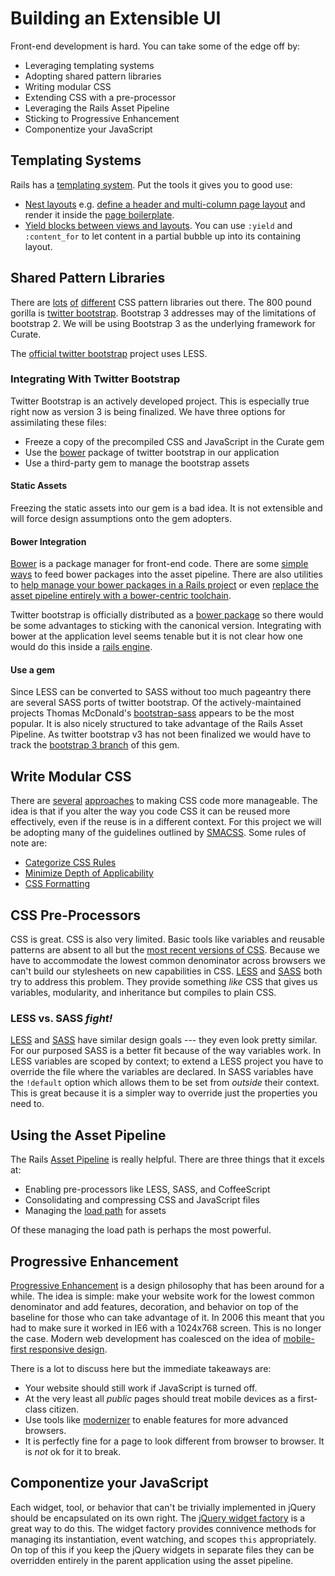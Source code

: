 # Building an Extensible UI
Front-end development is hard.
You can take some of the edge off by:

- Leveraging templating systems
- Adopting shared pattern libraries
- Writing modular CSS
- Extending CSS with a pre-processor
- Leveraging the Rails Asset Pipeline
- Sticking to Progressive Enhancement
- Componentize your JavaScript

## Templating Systems
Rails has a [templating system](http://guides.rubyonrails.org/layouts_and_rendering.html).
Put the tools it gives you to good use:

  - [Nest layouts](http://guides.rubyonrails.org/layouts_and_rendering.html#using-nested-layouts) e.g. [define a header and multi-column page layout](https://github.com/ndlib/curate/blob/master/app/views/layouts/curate_nd.html.erb) and render it inside the [page boilerplate](https://github.com/ndlib/curate/blob/master/app/views/layouts/boilerplate.html.erb).
  - [Yield blocks between views and layouts](http://guides.rubyonrails.org/layouts_and_rendering.html#understanding-yield).
  You can use `:yield` and `:content_for` to let content in a partial bubble up into its containing layout.

## Shared Pattern Libraries
There are [lots](http://foundation.zurb.com) [of](http://www.blueprintcss.org) [different](http://firezenk.github.io/zimit) CSS pattern libraries out there.
The 800 pound gorilla is [twitter bootstrap](http://getbootstrap.com).
Bootstrap 3 addresses may of the limitations of bootstrap 2.
We will be using Bootstrap 3 as the underlying framework for Curate.

The [official twitter bootstrap](https://github.com/twbs/bootstrap) project uses LESS.

### Integrating With Twitter Bootstrap
Twitter Bootstrap is an actively developed project.
This is especially true right now as version 3 is being finalized.
We have three options for assimilating these files:

- Freeze a copy of the precompiled CSS and JavaScript in the Curate gem
- Use the [bower](http://bower.io) package of twitter bootstrap in our application
- Use a third-party gem to manage the bootstrap assets

#### Static Assets
Freezing the static assets into our gem is a bad idea.
It is not extensible and will force design assumptions onto the gem adopters.

#### Bower Integration
[Bower](http://bower.io) is a package manager for front-end code.
There are some [simple](https://gist.github.com/benschwarz/5874031) [ways](http://stackoverflow.com/questions/16772167/bower-and-rails-asset-pipeline-import) to feed bower packages into the asset pipeline.
There are also utilities to [help manage your bower packages in a Rails project](https://github.com/42dev/bower-rails/) or even [replace the asset pipeline entirely with a bower-centric toolchain](https://github.com/d-i/half-pipe).

Twitter bootstrap is officially distributed as a [bower package](http://sindresorhus.com/bower-components/) so there would be some advantages to sticking with the canonical version.
Integrating with bower at the application level seems tenable but it is not clear how one would do this inside a [rails engine](http://edgeguides.rubyonrails.org/engines.html).

#### Use a gem
Since LESS can be converted to SASS without too much pageantry there are several SASS ports of twitter bootstrap.
Of the actively-maintained projects Thomas McDonald's [bootstrap-sass](https://github.com/thomas-mcdonald/bootstrap-sass) appears to be the most popular.
It is also nicely structured to take advantage of the Rails Asset Pipeline.
As twitter bootstrap v3 has not been finalized we would have to track the [bootstrap 3 branch](https://github.com/thomas-mcdonald/bootstrap-sass/tree/3) of this gem.

## Write Modular CSS
There are [several](http://smacss.com) [approaches](https://github.com/stubbornella/oocss/wiki) to making CSS code more manageable.
The idea is that if you alter the way you code CSS it can be reused more effectively, even if the reuse is in a different context.
For this project we will be adopting many of the guidelines outlined by [SMACSS](http://smacss.com).
Some rules of note are:

- [Categorize CSS Rules](http://smacss.com/book/categorizing)
- [Minimize Depth of Applicability](http://smacss.com/book/applicability)
- [CSS Formatting](http://smacss.com/book/formatting)

## CSS Pre-Processors
CSS is great.
CSS is also very limited.
Basic tools like variables and reusable patterns are absent to all but the [most recent versions of CSS](http://dev.w3.org/csswg/css-variables/).
Because we have to accommodate the lowest common denominator across browsers we can't build our stylesheets on new capabilities in CSS.
[LESS](http://lesscss.org) and [SASS](http://sass-lang.com) both try to address this problem.
They provide something _like_ CSS that gives us variables, modularity, and inheritance but compiles to plain CSS.

### LESS vs. SASS _fight!_
[LESS](http://lesscss.org) and [SASS](http://sass-lang.com) have similar design goals --- they even look pretty similar.
For our purposed SASS is a better fit because of the way variables work.
In LESS variables are scoped by context; to extend a LESS project you have to override the file where the variables are declared.
In SASS variables have the `!default` option which allows them to be set from _outside_ their context.
This is great because it is a simpler way to override just the properties you need to.

## Using the Asset Pipeline
The Rails [Asset Pipeline](http://guides.rubyonrails.org/asset_pipeline.html) is really helpful.
There are three things that it excels at:

- Enabling pre-processors like LESS, SASS, and CoffeeScript
- Consolidating and compressing CSS and JavaScript files
- Managing the [load path](https://github.com/sstephenson/sprockets#the-load-path) for assets

Of these managing the load path is perhaps the most powerful.

## Progressive Enhancement
[Progressive Enhancement](http://en.wikipedia.org/wiki/Progressive_enhancement) is a design philosophy that has been around for a while.
The idea is simple: make your website work for the lowest common denominator and add features, decoration, and behavior on top of the baseline for those who can take advantage of it.
In 2006 this meant that you had to make sure it worked in IE6 with a 1024x768 screen.
This is no longer the case.
Modern web development has coalesced on the idea of [mobile-first responsive design](http://bradfrostweb.com/blog/web/mobile-first-responsive-web-design/).

There is a lot to discuss here but the immediate takeaways are:

- Your website should still work if JavaScript is turned off.
- At the very least all _public_ pages should treat mobile devices  as a first-class citizen.
- Use tools like [modernizer](http://modernizr.com) to enable features for more advanced browsers.
- It is perfectly fine for a page to look different from browser to browser.
  It is _not_ ok for it to break.

## Componentize your JavaScript
Each widget, tool, or behavior that can't be trivially implemented in jQuery should be encapsulated on its own right.
The [jQuery widget factory](http://api.jqueryui.com/jQuery.widget/) is a great way to do this.
The widget factory provides connivence methods for managing its instantiation, event watching, and scopes `this` appropriately.
On top of this if you keep the jQuery widgets in separate files they can be overridden entirely in the parent application using the asset pipeline.
